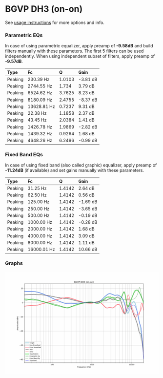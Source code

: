 # BGVP DH3 (on-on)
See [usage instructions](https://github.com/jaakkopasanen/AutoEq#usage) for more options and info.

### Parametric EQs
In case of using parametric equalizer, apply preamp of **-9.58dB** and build filters manually
with these parameters. The first 5 filters can be used independently.
When using independent subset of filters, apply preamp of **-9.57dB**.

| Type    | Fc          |      Q | Gain     |
|:--------|:------------|:-------|:---------|
| Peaking | 230.39 Hz   | 1.0103 | -3.81 dB |
| Peaking | 2744.55 Hz  | 1.734  | 3.79 dB  |
| Peaking | 6524.62 Hz  | 3.7625 | 8.23 dB  |
| Peaking | 8180.09 Hz  | 2.4755 | -8.37 dB |
| Peaking | 13628.81 Hz | 0.7237 | 9.31 dB  |
| Peaking | 22.38 Hz    | 1.1858 | 2.37 dB  |
| Peaking | 43.45 Hz    | 2.0384 | 1.41 dB  |
| Peaking | 1426.78 Hz  | 1.9869 | -2.82 dB |
| Peaking | 1439.32 Hz  | 0.9264 | 1.68 dB  |
| Peaking | 4648.26 Hz  | 6.2496 | -0.99 dB |

### Fixed Band EQs
In case of using fixed band (also called graphic) equalizer, apply preamp of **-11.24dB**
(if available) and set gains manually with these parameters.

| Type    | Fc          |      Q | Gain     |
|:--------|:------------|:-------|:---------|
| Peaking | 31.25 Hz    | 1.4142 | 2.64 dB  |
| Peaking | 62.50 Hz    | 1.4142 | 0.56 dB  |
| Peaking | 125.00 Hz   | 1.4142 | -1.69 dB |
| Peaking | 250.00 Hz   | 1.4142 | -3.65 dB |
| Peaking | 500.00 Hz   | 1.4142 | -0.19 dB |
| Peaking | 1000.00 Hz  | 1.4142 | -0.28 dB |
| Peaking | 2000.00 Hz  | 1.4142 | 1.68 dB  |
| Peaking | 4000.00 Hz  | 1.4142 | 3.09 dB  |
| Peaking | 8000.00 Hz  | 1.4142 | 1.11 dB  |
| Peaking | 16000.01 Hz | 1.4142 | 10.66 dB |

### Graphs
![](./BGVP%20DH3%20(on-on).png)